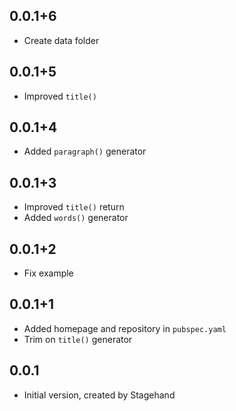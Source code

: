 ## 0.0.1+6

- Create data folder

## 0.0.1+5

- Improved `title()`

## 0.0.1+4

- Added `paragraph()` generator

## 0.0.1+3

- Improved `title()` return
- Added `words()` generator

## 0.0.1+2

- Fix example

## 0.0.1+1

- Added homepage and repository in `pubspec.yaml`
- Trim on `title()` generator

## 0.0.1

- Initial version, created by Stagehand
